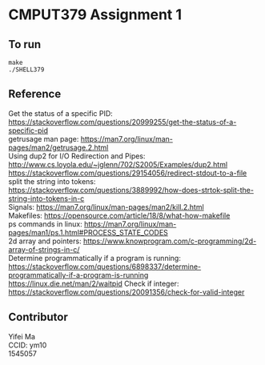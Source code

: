 # CMPUT379 Assignment 1

## To run
```shell
make
./SHELL379
```
## Reference
Get the status of a specific PID: https://stackoverflow.com/questions/20999255/get-the-status-of-a-specific-pid  
getrusage man page: https://man7.org/linux/man-pages/man2/getrusage.2.html  
Using dup2 for I/O Redirection and Pipes: http://www.cs.loyola.edu/~jglenn/702/S2005/Examples/dup2.html  
https://stackoverflow.com/questions/29154056/redirect-stdout-to-a-file  
split the string into tokens: https://stackoverflow.com/questions/3889992/how-does-strtok-split-the-string-into-tokens-in-c  
Signals: https://man7.org/linux/man-pages/man2/kill.2.html  
Makefiles: https://opensource.com/article/18/8/what-how-makefile  
ps commands in linux: https://man7.org/linux/man-pages/man1/ps.1.html#PROCESS_STATE_CODES  
2d array and pointers: https://www.knowprogram.com/c-programming/2d-array-of-strings-in-c/  
Determine programmatically if a program is running: https://stackoverflow.com/questions/6898337/determine-programmatically-if-a-program-is-running  
https://linux.die.net/man/2/waitpid
Check if integer: https://stackoverflow.com/questions/20091356/check-for-valid-integer


## Contributor
Yifei Ma  
CCID: ym10  
1545057
